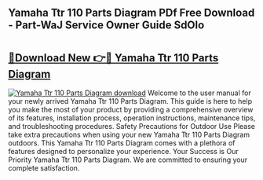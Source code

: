 ## Yamaha Ttr 110 Parts Diagram PDf Free Download - Part-WaJ Service Owner Guide SdOlo

# <h2><a href="http://dfj3r1e.blite.top/?on=Yamaha+Ttr+110+Parts+Diagram">🔗Download New 👉🔴 Yamaha Ttr 110 Parts Diagram</a></h2>

[![Yamaha Ttr 110 Parts Diagram download](https://i.imgur.com/lujVjoI.png)](http://dfj3r1e.blite.top/?on=Yamaha+Ttr+110+Parts+Diagram)
Welcome to the user manual for your newly arrived Yamaha Ttr 110 Parts Diagram. This guide is here to help you make the most of your product by providing a comprehensive overview of its features, installation process, operation instructions, maintenance tips, and troubleshooting procedures. Safety Precautions for Outdoor Use Please take extra precautions when using your new Yamaha Ttr 110 Parts Diagram outdoors. This Yamaha Ttr 110 Parts Diagram comes with a plethora of features designed to personalize your experience. Your Success is Our Priority Yamaha Ttr 110 Parts Diagram. We are committed to ensuring your complete satisfaction.
